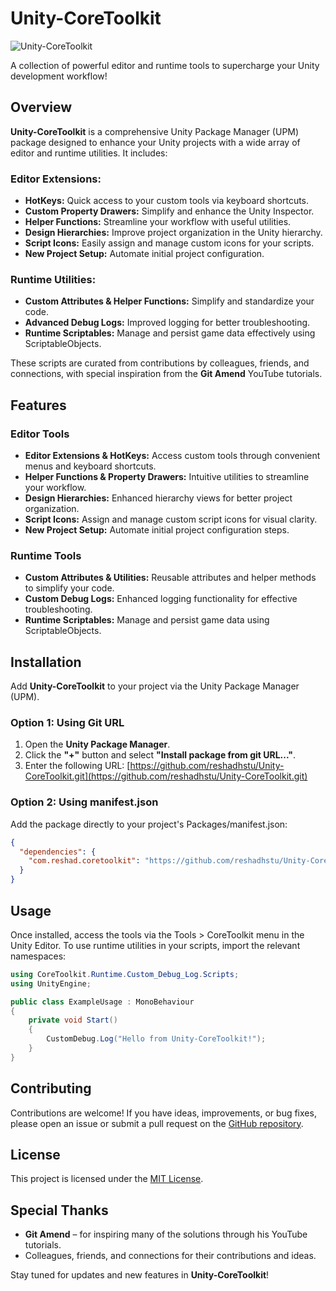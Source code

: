 # Unity-CoreToolkit

![Unity-CoreToolkit](https://github.com/user-attachments/assets/e77e0526-7c01-420d-b820-a38b4692a0f7)

A collection of powerful editor and runtime tools to supercharge your Unity development workflow!

## Overview

**Unity-CoreToolkit** is a comprehensive Unity Package Manager (UPM) package designed to enhance your Unity projects with a wide array of editor and runtime utilities. It includes:

### Editor Extensions:
- **HotKeys:** Quick access to your custom tools via keyboard shortcuts.
- **Custom Property Drawers:** Simplify and enhance the Unity Inspector.
- **Helper Functions:** Streamline your workflow with useful utilities.
- **Design Hierarchies:** Improve project organization in the Unity hierarchy.
- **Script Icons:** Easily assign and manage custom icons for your scripts.
- **New Project Setup:** Automate initial project configuration.

### Runtime Utilities:
- **Custom Attributes & Helper Functions:** Simplify and standardize your code.
- **Advanced Debug Logs:** Improved logging for better troubleshooting.
- **Runtime Scriptables:** Manage and persist game data effectively using ScriptableObjects.

These scripts are curated from contributions by colleagues, friends, and connections, with special inspiration from the **Git Amend** YouTube tutorials.

## Features

### Editor Tools
- **Editor Extensions & HotKeys:** Access custom tools through convenient menus and keyboard shortcuts.
- **Helper Functions & Property Drawers:** Intuitive utilities to streamline your workflow.
- **Design Hierarchies:** Enhanced hierarchy views for better project organization.
- **Script Icons:** Assign and manage custom script icons for visual clarity.
- **New Project Setup:** Automate initial project configuration steps.

### Runtime Tools
- **Custom Attributes & Utilities:** Reusable attributes and helper methods to simplify your code.
- **Custom Debug Logs:** Enhanced logging functionality for effective troubleshooting.
- **Runtime Scriptables:** Manage and persist game data using ScriptableObjects.

## Installation

Add **Unity-CoreToolkit** to your project via the Unity Package Manager (UPM).

### Option 1: Using Git URL

1. Open the **Unity Package Manager**.
2. Click the **"+"** button and select **"Install package from git URL..."**.
3. Enter the following URL: [https://github.com/reshadhstu/Unity-CoreToolkit.git](https://github.com/reshadhstu/Unity-CoreToolkit.git)

### Option 2: Using manifest.json

Add the package directly to your project's Packages/manifest.json:

```json
{
  "dependencies": {
    "com.reshad.coretoolkit": "https://github.com/reshadhstu/Unity-CoreToolkit.git"
  }
}
```

## Usage
Once installed, access the tools via the Tools > CoreToolkit menu in the Unity Editor. To use runtime utilities in your scripts, import the relevant namespaces:

```csharp
using CoreToolkit.Runtime.Custom_Debug_Log.Scripts;
using UnityEngine;

public class ExampleUsage : MonoBehaviour
{
    private void Start()
    {
        CustomDebug.Log("Hello from Unity-CoreToolkit!");
    }
}
```

## Contributing
Contributions are welcome! If you have ideas, improvements, or bug fixes, please open an issue or submit a pull request on the [GitHub repository](https://github.com/reshadhstu/Unity-CoreToolkit).

## License
This project is licensed under the [MIT License](https://github.com/reshadhstu/Unity-CoreToolkit/blob/main/LICENSE.md).

## Special Thanks
- **Git Amend** – for inspiring many of the solutions through his YouTube tutorials.
- Colleagues, friends, and connections for their contributions and ideas.

Stay tuned for updates and new features in **Unity-CoreToolkit**!
